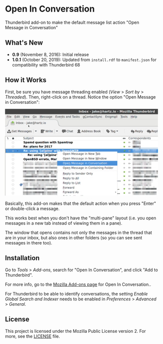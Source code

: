 # Open In Conversation

Thunderbird add-on to make the default message list action "Open Message in Conversation"

## What's New

- **0.9** (November 8, 2016): Initial release
- **1.0.1** (October 20, 2019): Updated from `install.rdf` to `manifest.json` for compatibility with Thunderbird 68

## How it Works

First, be sure you have message threading enabled (*View* > *Sort by* > *Threaded*). Then, right-click on a thread. Notice the option "Open Message in Conversation":

<img src="docs/context-menu-open-in-conversation.png" width="600">

Basically, this add-on makes that the default action when you press "Enter" or double-click a message.

This works best when you don't have the "multi-pane" layout (i.e. you open messages in a new tab instead of viewing them in a pane).

The window that opens contains not only the messages in the thread that are in your inbox, but also ones in other folders (so you can see sent messages in there too).

## Installation

Go to *Tools* > *Add-ons*, search for "Open In Conversation", and click "Add to Thunderbird".

For more info, go to the [Mozilla Add-ons page](https://addons.thunderbird.net/addon/open-in-conversation/) for Open In Conversation..

For Thunderbird to be able to identify conversations, the setting *Enable Global Search and Indexer* needs to be enabled in *Preferences* > *Advanced* > *General*.

## License

This project is licensed under the Mozilla Public License version 2. For more, see the [LICENSE](LICENSE) file.
